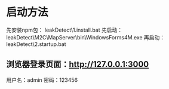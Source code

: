 # 启动方法

先安装npm包： leakDetect\1.install.bat
先启动：leakDetect\M2C\MapServer\bin\WindowsForms4M.exe
再启动：leakDetect\2.startup.bat

## 浏览器登录页面：http://127.0.0.1:3000

用户名：admin
密码：123456
